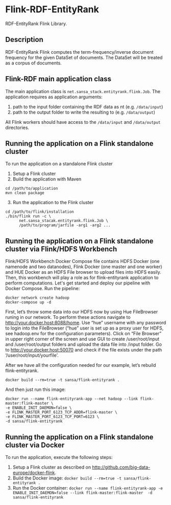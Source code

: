 # Flink-RDF-EntityRank
RDF-EntityRank Flink Library.

## Description
RDF-EntityRank Flink computes the term-frequency/inverse document frequency for the given DataSet of documents. The DataSet will be treated as a corpus of documents.

## Flink-RDF main application class
The main application class is `net.sansa_stack.entityrank.flink.Job`.
The application requires as application arguments:

1. path to the input folder containing the RDF data as nt (e.g. `/data/input`)
2. path to the output folder to write the resulting to (e.g. `/data/output`)

All Flink workers should have access to the `/data/input` and `/data/output` directories.

## Running the application on a Flink standalone cluster

To run the application on a standalone Flink cluster

1. Setup a Flink cluster
2. Build the application with Maven

  ```
  cd /path/to/application
  mvn clean package
  ```

3. Run the application to the Flink cluster

  ```
cd /path/to/flink/installation
./bin/flink run -c \
		net.sansa_stacak.entityrank.flink.Job \
		/path/to/program/jarfile -arg1 -arg2 ... 
  ```

## Running the application on a Flink standalone cluster via Flink/HDFS Workbench

Flink/HDFS Workbench Docker Compose file contains HDFS Docker (one namenode and two datanodes), Flink Docker (one master and one worker) and HUE Docker as an HDFS File browser to upload files into HDFS easily. Then, this workbench will play a role as for flink-entityrank application to perform computations.
Let's get started and deploy our pipeline with Docker Compose. 
Run the pipeline:

  ```
docker network create hadoop
docker-compose up -d
  ```
First, let’s throw some data into our HDFS now by using Hue FileBrowser runing in our network. To perform these actions navigate to http://your.docker.host:8088/home. Use “hue” username with any password to login into the FileBrowser (“hue” user is set up as a proxy user for HDFS, see hadoop.env for the configuration parameters). Click on “File Browser” in upper right corner of the screen and use GUI to create /user/root/input and /user/root/output folders and upload the data file into /input folder.
Go to http://your.docker.host:50070 and check if the file exists under the path ‘/user/root/input/yourfile’.

After we have all the configuration needed for our example, let’s rebuild flink-entityrank.

```
docker build --rm=true -t sansa/flink-entityrank .
```
And then just run this image:
```
docker run --name flink-entityrank-app --net hadoop --link flink-master:flink-master \
-e ENABLE_INIT_DAEMON=false \
-e FLINK_MASTER_PORT_6123_TCP_ADDR=flink-master \
-e FLINK_MASTER_PORT_6123_TCP_PORT=6123 \
-d sansa/flink-entityrank
```

## Running the application on a Flink standalone cluster via Docker

To run the application, execute the following steps:

1. Setup a Flink cluster as described on http://github.com/big-data-europe/docker-flink.
2. Build the Docker image: 
`docker build --rm=true -t sansa/flink-entityrank .`
3. Run the Docker container: 
`docker run --name flink-entityrank-app -e ENABLE_INIT_DAEMON=false --link flink-master:flink-master  -d sansa/flink-entityrank`


